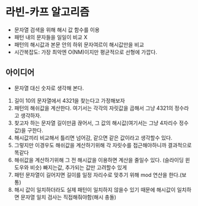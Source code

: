 # 라빈-카프 알고리즘

- 문자열 검색을 위해 해시 값 함수를 이용
- 패턴 내의 문자들을 일일이 비교 X
- 패턴의 해시값과 본문 안의 하위 문자여르이 해시값만을 비교
- 시간복잡도: 가장 최악엔 O(NM)이지만 평균적으로 선형에 가깝다.

## 아이디어

- 문자열 대신 숫자로 생각해 본다.

1. 길이 10의 문자열에서 4321을 찾는다고 가정해보자
2. 패턴의 해쉬값을 계산한다. 여기서는 각각의 자릿값을 곱해서 그냥 4321의 정수라고 생각하자.
3. 찾고자 하는 문자열 길이만큼 끊어서, 그 값의 해시값(여기서는 그냥 4자리수 정수값)을 구한다.
4. 해시값끼리 비교해서 틀리면 넘어감, 같으면 같은 값이라고 생각할수 있다.
5. 그렇지만 이경우도 해쉬값을 계산하기위해 각 자릿수를 접근해야하니까 결과적으로 똑같다
6. 해쉬값을 계산하기위해 그 전 해시값을 이용하면 계산을 줄일수 있다. (슬라이딩 윈도우와 비슷) 빠지는값, 추가되는 값만 고려할수 있게
7. 패턴 문자열이 길어지면 길이를 일정 자리수로 맞추기 위해 mod 연산을 한다.(보통)
8. 해시 값이 일치하더라도 실제 패턴이 일치하지 않을수 있기 때문에 해시값이 일치하면 문자열 일치 검사는 직접해줘야함(해시 충돌)
